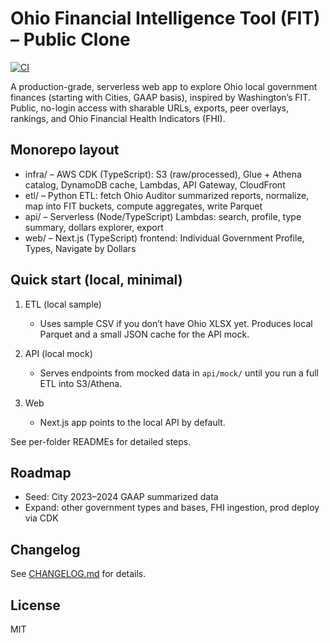# Ohio Financial Intelligence Tool (FIT) – Public Clone

[![CI](https://github.com/jmfc16/ohio-fit/actions/workflows/ci.yml/badge.svg)](https://github.com/jmfc16/ohio-fit/actions/workflows/ci.yml)

A production-grade, serverless web app to explore Ohio local government finances (starting with Cities, GAAP basis), inspired by Washington’s FIT. Public, no-login access with sharable URLs, exports, peer overlays, rankings, and Ohio Financial Health Indicators (FHI).

## Monorepo layout

- infra/ – AWS CDK (TypeScript): S3 (raw/processed), Glue + Athena catalog, DynamoDB cache, Lambdas, API Gateway, CloudFront
- etl/ – Python ETL: fetch Ohio Auditor summarized reports, normalize, map into FIT buckets, compute aggregates, write Parquet
- api/ – Serverless (Node/TypeScript) Lambdas: search, profile, type summary, dollars explorer, export
- web/ – Next.js (TypeScript) frontend: Individual Government Profile, Types, Navigate by Dollars

## Quick start (local, minimal)

1. ETL (local sample)
	- Uses sample CSV if you don’t have Ohio XLSX yet. Produces local Parquet and a small JSON cache for the API mock.

2. API (local mock)
	- Serves endpoints from mocked data in `api/mock/` until you run a full ETL into S3/Athena.

3. Web
	- Next.js app points to the local API by default.

See per-folder READMEs for detailed steps.

## Roadmap

- Seed: City 2023–2024 GAAP summarized data
- Expand: other government types and bases, FHI ingestion, prod deploy via CDK

## Changelog

See [CHANGELOG.md](./CHANGELOG.md) for details.

## License

MIT
